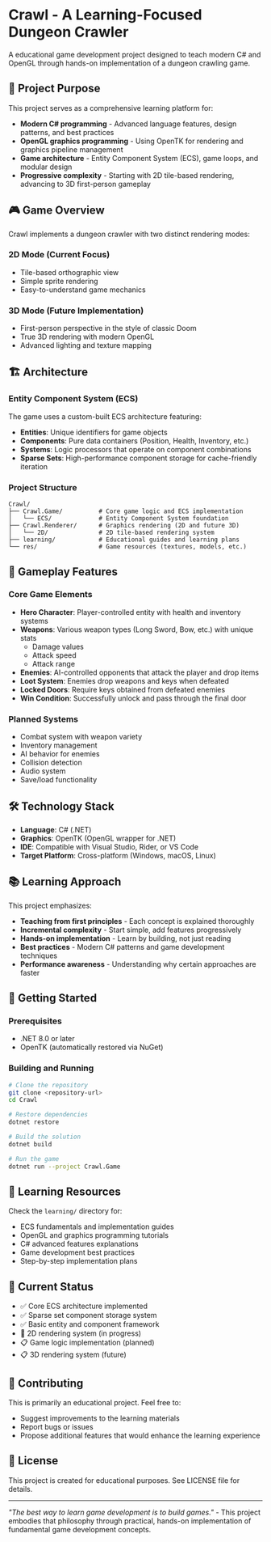 # Crawl - A Learning-Focused Dungeon Crawler

A educational game development project designed to teach modern C# and OpenGL through hands-on implementation of a dungeon crawling game.

## 🎯 Project Purpose

This project serves as a comprehensive learning platform for:
- **Modern C# programming** - Advanced language features, design patterns, and best practices
- **OpenGL graphics programming** - Using OpenTK for rendering and graphics pipeline management
- **Game architecture** - Entity Component System (ECS), game loops, and modular design
- **Progressive complexity** - Starting with 2D tile-based rendering, advancing to 3D first-person gameplay

## 🎮 Game Overview

Crawl implements a dungeon crawler with two distinct rendering modes:

### 2D Mode (Current Focus)
- Tile-based orthographic view
- Simple sprite rendering
- Easy-to-understand game mechanics

### 3D Mode (Future Implementation)
- First-person perspective in the style of classic Doom
- True 3D rendering with modern OpenGL
- Advanced lighting and texture mapping

## 🏗️ Architecture

### Entity Component System (ECS)
The game uses a custom-built ECS architecture featuring:
- **Entities**: Unique identifiers for game objects
- **Components**: Pure data containers (Position, Health, Inventory, etc.)
- **Systems**: Logic processors that operate on component combinations
- **Sparse Sets**: High-performance component storage for cache-friendly iteration

### Project Structure
```
Crawl/
├── Crawl.Game/          # Core game logic and ECS implementation
│   └── ECS/             # Entity Component System foundation
├── Crawl.Renderer/      # Graphics rendering (2D and future 3D)
│   └── 2D/              # 2D tile-based rendering system
├── learning/            # Educational guides and learning plans
└── res/                 # Game resources (textures, models, etc.)
```

## 🎲 Gameplay Features

### Core Game Elements
- **Hero Character**: Player-controlled entity with health and inventory systems
- **Weapons**: Various weapon types (Long Sword, Bow, etc.) with unique stats
  - Damage values
  - Attack speed
  - Attack range
- **Enemies**: AI-controlled opponents that attack the player and drop items
- **Loot System**: Enemies drop weapons and keys when defeated
- **Locked Doors**: Require keys obtained from defeated enemies
- **Win Condition**: Successfully unlock and pass through the final door

### Planned Systems
- Combat system with weapon variety
- Inventory management
- AI behavior for enemies
- Collision detection
- Audio system
- Save/load functionality

## 🛠️ Technology Stack

- **Language**: C# (.NET)
- **Graphics**: OpenTK (OpenGL wrapper for .NET)
- **IDE**: Compatible with Visual Studio, Rider, or VS Code
- **Target Platform**: Cross-platform (Windows, macOS, Linux)

## 📚 Learning Approach

This project emphasizes:
- **Teaching from first principles** - Each concept is explained thoroughly
- **Incremental complexity** - Start simple, add features progressively  
- **Hands-on implementation** - Learn by building, not just reading
- **Best practices** - Modern C# patterns and game development techniques
- **Performance awareness** - Understanding why certain approaches are faster

## 🚀 Getting Started

### Prerequisites
- .NET 8.0 or later
- OpenTK (automatically restored via NuGet)

### Building and Running
```bash
# Clone the repository
git clone <repository-url>
cd Crawl

# Restore dependencies
dotnet restore

# Build the solution
dotnet build

# Run the game
dotnet run --project Crawl.Game
```

## 📖 Learning Resources

Check the `learning/` directory for:
- ECS fundamentals and implementation guides
- OpenGL and graphics programming tutorials
- C# advanced features explanations
- Game development best practices
- Step-by-step implementation plans

## 🎯 Current Status

- ✅ Core ECS architecture implemented
- ✅ Sparse set component storage system
- ✅ Basic entity and component framework
- 🔄 2D rendering system (in progress)
- 📋 Game logic implementation (planned)
- 📋 3D rendering system (future)

## 🤝 Contributing

This is primarily an educational project. Feel free to:
- Suggest improvements to the learning materials
- Report bugs or issues
- Propose additional features that would enhance the learning experience

## 📝 License

This project is created for educational purposes. See LICENSE file for details.

---

*"The best way to learn game development is to build games."* - This project embodies that philosophy through practical, hands-on implementation of fundamental game development concepts.